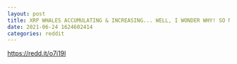 ```yaml
--- 
layout: post 
title: XRP WHALES ACCUMULATING & INCREASING... WELL, I WONDER WHY! SO MUCH GOING ON BEHIND THE SCENE, THAT WILL MAKE XRP EXPLODE TO TOP 3 AGAIN, MAYBE IN THE TOP 2 CRYPTO! 
date: 2021-06-24 1624602414 
categories: reddit 
--- 
```

https://redd.it/o7i19l